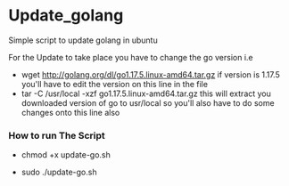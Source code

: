 # Update_golang
Simple script to update golang in ubuntu


For the Update to take place you have to change the go version i.e


-  wget http://golang.org/dl/go1.17.5.linux-amd64.tar.gz  if version is 1.17.5 you'll have to  edit the version on this line in the file
-  tar -C /usr/local -xzf go1.17.5.linux-amd64.tar.gz this will extract you downloaded version of go to usr/local so you'll also have to do some changes onto this line also
### How to run The Script
- chmod +x update-go.sh


- sudo ./update-go.sh
